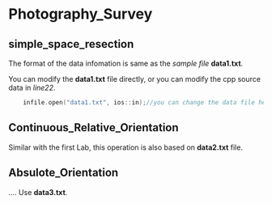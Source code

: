 # Photography_Survey
## simple_space_resection

The format of the data infomation is same as the *sample file* **data1.txt**.

You can modify the **data1.txt** file directly, 
or you can modify the cpp source data in *line22*.
```c++
    infile.open("data1.txt", ios::in);//you can change the data file here
```

## Continuous_Relative_Orientation

Similar with the first Lab, this operation is also based on **data2.txt** file.

## Absulote_Orientation

....
Use **data3.txt**.
